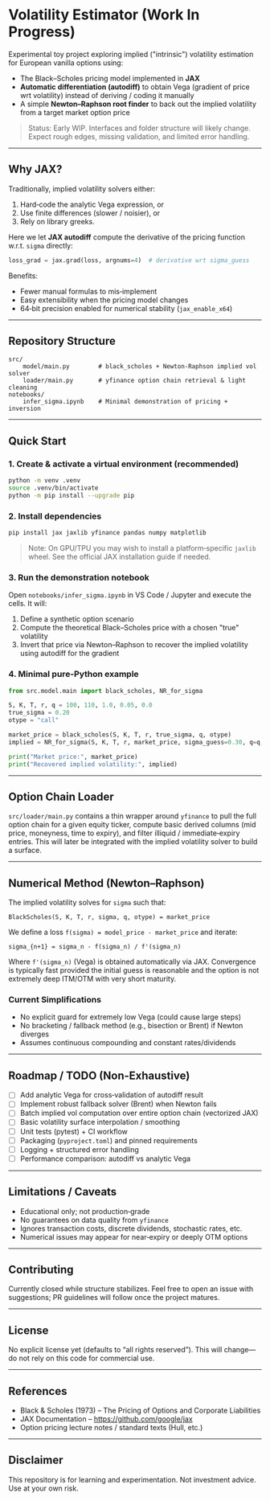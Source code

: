 # Volatility Estimator (Work In Progress)

Experimental toy project exploring implied ("intrinsic") volatility estimation for European vanilla options using:

* The Black–Scholes pricing model implemented in **JAX**
* **Automatic differentiation (autodiff)** to obtain Vega (gradient of price wrt volatility) instead of deriving / coding it manually
* A simple **Newton–Raphson root finder** to back out the implied volatility from a target market option price

> Status: Early WIP. Interfaces and folder structure will likely change. Expect rough edges, missing validation, and limited error handling.

---

## Why JAX?
Traditionally, implied volatility solvers either:
1. Hard‑code the analytic Vega expression, or
2. Use finite differences (slower / noisier), or
3. Rely on library greeks.

Here we let **JAX autodiff** compute the derivative of the pricing function w.r.t. `sigma` directly:

```python
loss_grad = jax.grad(loss, argnums=4)  # derivative wrt sigma_guess
```

Benefits:
* Fewer manual formulas to mis‑implement
* Easy extensibility when the pricing model changes
* 64‑bit precision enabled for numerical stability (`jax_enable_x64`)

---

## Repository Structure

```
src/
	model/main.py        # black_scholes + Newton-Raphson implied vol solver
	loader/main.py       # yfinance option chain retrieval & light cleaning
notebooks/
	infer_sigma.ipynb    # Minimal demonstration of pricing + inversion
```

---

## Quick Start

### 1. Create & activate a virtual environment (recommended)
```bash
python -m venv .venv
source .venv/bin/activate
python -m pip install --upgrade pip
```

### 2. Install dependencies
```bash
pip install jax jaxlib yfinance pandas numpy matplotlib
```

> Note: On GPU/TPU you may wish to install a platform‑specific `jaxlib` wheel. See the official JAX installation guide if needed.

### 3. Run the demonstration notebook
Open `notebooks/infer_sigma.ipynb` in VS Code / Jupyter and execute the cells. It will:
1. Define a synthetic option scenario
2. Compute the theoretical Black–Scholes price with a chosen "true" volatility
3. Invert that price via Newton–Raphson to recover the implied volatility using autodiff for the gradient

### 4. Minimal pure-Python example
```python
from src.model.main import black_scholes, NR_for_sigma

S, K, T, r, q = 100, 110, 1.0, 0.05, 0.0
true_sigma = 0.20
otype = "call"

market_price = black_scholes(S, K, T, r, true_sigma, q, otype)
implied = NR_for_sigma(S, K, T, r, market_price, sigma_guess=0.30, q=q, otype=otype, tol=1e-7)

print("Market price:", market_price)
print("Recovered implied volatility:", implied)
```

---

## Option Chain Loader
`src/loader/main.py` contains a thin wrapper around `yfinance` to pull the full option chain for a given equity ticker, compute basic derived columns (mid price, moneyness, time to expiry), and filter illiquid / immediate‑expiry entries. This will later be integrated with the implied volatility solver to build a surface.

---

## Numerical Method (Newton–Raphson)
The implied volatility solves for `sigma` such that:

```
BlackScholes(S, K, T, r, sigma, q, otype) = market_price
```

We define a loss `f(sigma) = model_price - market_price` and iterate:

```
sigma_{n+1} = sigma_n - f(sigma_n) / f'(sigma_n)
```

Where `f'(sigma_n)` (Vega) is obtained automatically via JAX. Convergence is typically fast provided the initial guess is reasonable and the option is not extremely deep ITM/OTM with very short maturity.

### Current Simplifications
* No explicit guard for extremely low Vega (could cause large steps)
* No bracketing / fallback method (e.g., bisection or Brent) if Newton diverges
* Assumes continuous compounding and constant rates/dividends

---

## Roadmap / TODO (Non-Exhaustive)
* [ ] Add analytic Vega for cross‑validation of autodiff result
* [ ] Implement robust fallback solver (Brent) when Newton fails
* [ ] Batch implied vol computation over entire option chain (vectorized JAX)
* [ ] Basic volatility surface interpolation / smoothing
* [ ] Unit tests (pytest) + CI workflow
* [ ] Packaging (`pyproject.toml`) and pinned requirements
* [ ] Logging + structured error handling
* [ ] Performance comparison: autodiff vs analytic Vega

---

## Limitations / Caveats
* Educational only; not production‑grade
* No guarantees on data quality from `yfinance`
* Ignores transaction costs, discrete dividends, stochastic rates, etc.
* Numerical issues may appear for near‑expiry or deeply OTM options

---

## Contributing
Currently closed while structure stabilizes. Feel free to open an issue with suggestions; PR guidelines will follow once the project matures.

---

## License
No explicit license yet (defaults to “all rights reserved”). This will change—do not rely on this code for commercial use.

---

## References
* Black & Scholes (1973) – The Pricing of Options and Corporate Liabilities
* JAX Documentation – https://github.com/google/jax
* Option pricing lecture notes / standard texts (Hull, etc.)

---

## Disclaimer
This repository is for learning and experimentation. Not investment advice. Use at your own risk.


